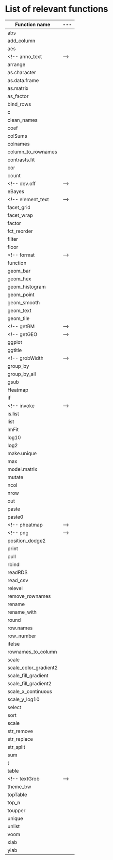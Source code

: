 # List of relevant functions

Function name | ---
 --- | ---
abs  |
add_column |
aes |
<!-- anno_text | -->
arrange |
as.character |
as.data.frame |
as.matrix |
as_factor |
bind_rows |
c |
clean_names |
coef |
colSums |
colnames |
column_to_rownames |
contrasts.fit |
cor |
count |
<!-- dev.off | -->
eBayes |
<!-- element_text | -->
facet_grid |
facet_wrap |
factor |
fct_reorder |
filter |
floor |
<!-- format | -->
function |
geom_bar |
geom_hex |
geom_histogram |
geom_point |
geom_smooth |
geom_text |
geom_tile |
<!-- getBM | -->
<!-- getGEO | -->
ggplot |
ggtitle |
<!-- grobWidth | -->
group_by |
group_by_all |
gsub |
Heatmap |
if |
<!-- invoke | -->
is.list |
list |
lmFit |
log10 |
log2 |
make.unique |
max |
model.matrix |
mutate |
ncol |
nrow |
out |
paste |
paste0 |
<!-- pheatmap | -->
<!-- png | -->
position_dodge2 |
print |
pull |
rbind |
readRDS |
read_csv |
relevel |
remove_rownames |
rename |
rename_with |
round |
row.names |
row_number |
ifelse |
rownames_to_column |
scale |
scale_color_gradient2 |
scale_fill_gradient |
scale_fill_gradient2 |
scale_x_continuous |
scale_y_log10 |
select |
sort |
scale |
str_remove |
str_replace |
str_split |
sum |
t |
table |
<!-- textGrob | -->
theme_bw |
topTable |
top_n |
toupper |
unique |
unlist |
voom |
xlab |
ylab |